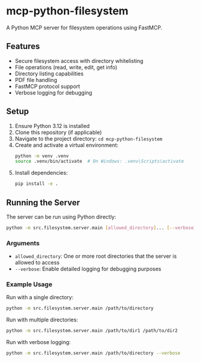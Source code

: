 # mcp-python-filesystem

A Python MCP server for filesystem operations using FastMCP.

## Features

- Secure filesystem access with directory whitelisting
- File operations (read, write, edit, get info)
- Directory listing capabilities
- PDF file handling
- FastMCP protocol support
- Verbose logging for debugging

## Setup

1. Ensure Python 3.12 is installed
2. Clone this repository (if applicable)
3. Navigate to the project directory: `cd mcp-python-filesystem`
4. Create and activate a virtual environment:
   ```bash
   python -m venv .venv
   source .venv/bin/activate  # On Windows: .venv\Scripts\activate
   ```
5. Install dependencies:
   ```bash
   pip install -e .
   ```

## Running the Server

The server can be run using Python directly:

```bash
python -m src.filesystem.server.main [allowed_directory]... [--verbose]
```

### Arguments

- `allowed_directory`: One or more root directories that the server is allowed to access
- `--verbose`: Enable detailed logging for debugging purposes

### Example Usage

Run with a single directory:
```bash
python -m src.filesystem.server.main /path/to/directory
```

Run with multiple directories:
```bash
python -m src.filesystem.server.main /path/to/dir1 /path/to/dir2
```

Run with verbose logging:
```bash
python -m src.filesystem.server.main /path/to/directory --verbose
```